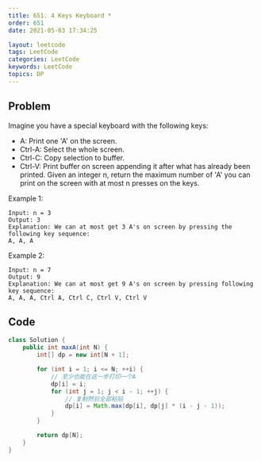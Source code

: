 ```yaml
---
title: 651. 4 Keys Keyboard *
order: 651
date: 2021-05-03 17:34:25

layout: leetcode
tags: LeetCode
categories: LeetCode
keywords: LeetCode
topics: DP
---
```


## Problem

Imagine you have a special keyboard with the following keys:

- A: Print one 'A' on the screen.
- Ctrl-A: Select the whole screen.
- Ctrl-C: Copy selection to buffer.
- Ctrl-V: Print buffer on screen appending it after what has already been printed.
Given an integer n, return the maximum number of 'A' you can print on the screen with at most n presses on the keys.



Example 1:
```
Input: n = 3
Output: 3
Explanation: We can at most get 3 A's on screen by pressing the following key sequence:
A, A, A
```
Example 2:
```
Input: n = 7
Output: 9
Explanation: We can at most get 9 A's on screen by pressing following key sequence:
A, A, A, Ctrl A, Ctrl C, Ctrl V, Ctrl V
```
## Code

```java
class Solution {
    public int maxA(int N) {
        int[] dp = new int[N + 1];

        for (int i = 1; i <= N; ++i) {
            // 至少也能在这一步打印一个A
            dp[i] = i;
            for (int j = 1; j < i - 1; ++j) {
                // 复制然后全部粘贴
                dp[i] = Math.max(dp[i], dp[j] * (i - j - 1));
            }
        }

        return dp[N];
    }
}
```
